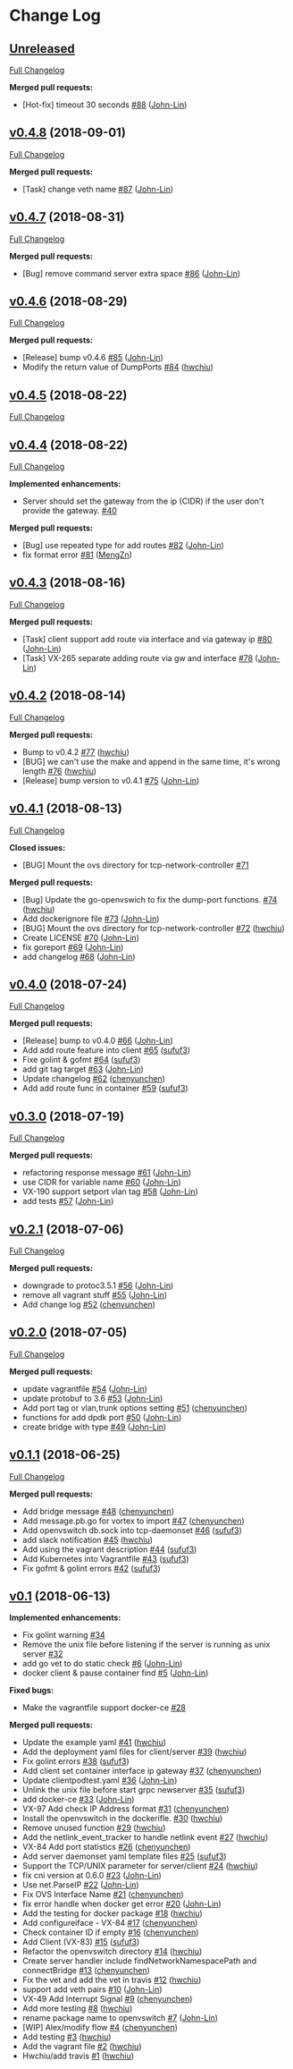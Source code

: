 # Change Log

## [Unreleased](https://github.com/linkernetworks/network-controller/tree/HEAD)

[Full Changelog](https://github.com/linkernetworks/network-controller/compare/v0.4.8...HEAD)

**Merged pull requests:**

- \[Hot-fix\] timeout 30 seconds [\#88](https://github.com/linkernetworks/network-controller/pull/88) ([John-Lin](https://github.com/John-Lin))

## [v0.4.8](https://github.com/linkernetworks/network-controller/tree/v0.4.8) (2018-09-01)
[Full Changelog](https://github.com/linkernetworks/network-controller/compare/v0.4.7...v0.4.8)

**Merged pull requests:**

- \[Task\] change veth name [\#87](https://github.com/linkernetworks/network-controller/pull/87) ([John-Lin](https://github.com/John-Lin))

## [v0.4.7](https://github.com/linkernetworks/network-controller/tree/v0.4.7) (2018-08-31)
[Full Changelog](https://github.com/linkernetworks/network-controller/compare/v0.4.6...v0.4.7)

**Merged pull requests:**

- \[Bug\] remove command server extra space [\#86](https://github.com/linkernetworks/network-controller/pull/86) ([John-Lin](https://github.com/John-Lin))

## [v0.4.6](https://github.com/linkernetworks/network-controller/tree/v0.4.6) (2018-08-29)
[Full Changelog](https://github.com/linkernetworks/network-controller/compare/v0.4.5...v0.4.6)

**Merged pull requests:**

- \[Release\] bump v0.4.6 [\#85](https://github.com/linkernetworks/network-controller/pull/85) ([John-Lin](https://github.com/John-Lin))
- Modify the return value of DumpPorts [\#84](https://github.com/linkernetworks/network-controller/pull/84) ([hwchiu](https://github.com/hwchiu))

## [v0.4.5](https://github.com/linkernetworks/network-controller/tree/v0.4.5) (2018-08-22)
[Full Changelog](https://github.com/linkernetworks/network-controller/compare/v0.4.4...v0.4.5)

## [v0.4.4](https://github.com/linkernetworks/network-controller/tree/v0.4.4) (2018-08-22)
[Full Changelog](https://github.com/linkernetworks/network-controller/compare/v0.4.3...v0.4.4)

**Implemented enhancements:**

- Server should set the gateway from the ip \(CIDR\) if the user don't provide the gateway. [\#40](https://github.com/linkernetworks/network-controller/issues/40)

**Merged pull requests:**

- \[Bug\] use repeated type for add routes [\#82](https://github.com/linkernetworks/network-controller/pull/82) ([John-Lin](https://github.com/John-Lin))
- fix format error [\#81](https://github.com/linkernetworks/network-controller/pull/81) ([MengZn](https://github.com/MengZn))

## [v0.4.3](https://github.com/linkernetworks/network-controller/tree/v0.4.3) (2018-08-16)
[Full Changelog](https://github.com/linkernetworks/network-controller/compare/v0.4.2...v0.4.3)

**Merged pull requests:**

- \[Task\] client support add route via interface and via gateway ip [\#80](https://github.com/linkernetworks/network-controller/pull/80) ([John-Lin](https://github.com/John-Lin))
-  \[Task\] VX-265 separate adding route via gw and interface [\#78](https://github.com/linkernetworks/network-controller/pull/78) ([John-Lin](https://github.com/John-Lin))

## [v0.4.2](https://github.com/linkernetworks/network-controller/tree/v0.4.2) (2018-08-14)
[Full Changelog](https://github.com/linkernetworks/network-controller/compare/v0.4.1...v0.4.2)

**Merged pull requests:**

- Bump to v0.4.2 [\#77](https://github.com/linkernetworks/network-controller/pull/77) ([hwchiu](https://github.com/hwchiu))
- \[BUG\] we can't use the make and append in the same time, it's  wrong length [\#76](https://github.com/linkernetworks/network-controller/pull/76) ([hwchiu](https://github.com/hwchiu))
- \[Release\] bump version to v0.4.1 [\#75](https://github.com/linkernetworks/network-controller/pull/75) ([John-Lin](https://github.com/John-Lin))

## [v0.4.1](https://github.com/linkernetworks/network-controller/tree/v0.4.1) (2018-08-13)
[Full Changelog](https://github.com/linkernetworks/network-controller/compare/v0.4.0...v0.4.1)

**Closed issues:**

- \[BUG\] Mount the ovs directory for tcp-network-controller [\#71](https://github.com/linkernetworks/network-controller/issues/71)

**Merged pull requests:**

- \[Bug\] Update the go-openvswich to fix the dump-port functions. [\#74](https://github.com/linkernetworks/network-controller/pull/74) ([hwchiu](https://github.com/hwchiu))
- Add dockerignore file [\#73](https://github.com/linkernetworks/network-controller/pull/73) ([John-Lin](https://github.com/John-Lin))
- \[BUG\] Mount the ovs directory for tcp-network-controller [\#72](https://github.com/linkernetworks/network-controller/pull/72) ([hwchiu](https://github.com/hwchiu))
- Create LICENSE [\#70](https://github.com/linkernetworks/network-controller/pull/70) ([John-Lin](https://github.com/John-Lin))
- fix goreport [\#69](https://github.com/linkernetworks/network-controller/pull/69) ([John-Lin](https://github.com/John-Lin))
- add changelog [\#68](https://github.com/linkernetworks/network-controller/pull/68) ([John-Lin](https://github.com/John-Lin))

## [v0.4.0](https://github.com/linkernetworks/network-controller/tree/v0.4.0) (2018-07-24)
[Full Changelog](https://github.com/linkernetworks/network-controller/compare/v0.3.0...v0.4.0)

**Merged pull requests:**

- \[Release\] bump to v0.4.0 [\#66](https://github.com/linkernetworks/network-controller/pull/66) ([John-Lin](https://github.com/John-Lin))
- Add add route feature into client [\#65](https://github.com/linkernetworks/network-controller/pull/65) ([sufuf3](https://github.com/sufuf3))
- Fixe golint & gofmt [\#64](https://github.com/linkernetworks/network-controller/pull/64) ([sufuf3](https://github.com/sufuf3))
- add git tag target [\#63](https://github.com/linkernetworks/network-controller/pull/63) ([John-Lin](https://github.com/John-Lin))
- Update changelog [\#62](https://github.com/linkernetworks/network-controller/pull/62) ([chenyunchen](https://github.com/chenyunchen))
- Add add route func in container [\#59](https://github.com/linkernetworks/network-controller/pull/59) ([sufuf3](https://github.com/sufuf3))

## [v0.3.0](https://github.com/linkernetworks/network-controller/tree/v0.3.0) (2018-07-19)
[Full Changelog](https://github.com/linkernetworks/network-controller/compare/v0.2.1...v0.3.0)

**Merged pull requests:**

- refactoring response message [\#61](https://github.com/linkernetworks/network-controller/pull/61) ([John-Lin](https://github.com/John-Lin))
- use CIDR for variable name [\#60](https://github.com/linkernetworks/network-controller/pull/60) ([John-Lin](https://github.com/John-Lin))
- VX-190 support setport vlan tag [\#58](https://github.com/linkernetworks/network-controller/pull/58) ([John-Lin](https://github.com/John-Lin))
- add tests [\#57](https://github.com/linkernetworks/network-controller/pull/57) ([John-Lin](https://github.com/John-Lin))

## [v0.2.1](https://github.com/linkernetworks/network-controller/tree/v0.2.1) (2018-07-06)
[Full Changelog](https://github.com/linkernetworks/network-controller/compare/v0.2.0...v0.2.1)

**Merged pull requests:**

- downgrade to protoc3.5.1 [\#56](https://github.com/linkernetworks/network-controller/pull/56) ([John-Lin](https://github.com/John-Lin))
- remove all vagrant stuff [\#55](https://github.com/linkernetworks/network-controller/pull/55) ([John-Lin](https://github.com/John-Lin))
- Add change log [\#52](https://github.com/linkernetworks/network-controller/pull/52) ([chenyunchen](https://github.com/chenyunchen))

## [v0.2.0](https://github.com/linkernetworks/network-controller/tree/v0.2.0) (2018-07-05)
[Full Changelog](https://github.com/linkernetworks/network-controller/compare/v0.1.1...v0.2.0)

**Merged pull requests:**

- update vagrantfile [\#54](https://github.com/linkernetworks/network-controller/pull/54) ([John-Lin](https://github.com/John-Lin))
- update protobuf to 3.6 [\#53](https://github.com/linkernetworks/network-controller/pull/53) ([John-Lin](https://github.com/John-Lin))
- Add port tag or vlan,trunk options setting [\#51](https://github.com/linkernetworks/network-controller/pull/51) ([chenyunchen](https://github.com/chenyunchen))
- functions for add dpdk port [\#50](https://github.com/linkernetworks/network-controller/pull/50) ([John-Lin](https://github.com/John-Lin))
- create bridge with type [\#49](https://github.com/linkernetworks/network-controller/pull/49) ([John-Lin](https://github.com/John-Lin))

## [v0.1.1](https://github.com/linkernetworks/network-controller/tree/v0.1.1) (2018-06-25)
[Full Changelog](https://github.com/linkernetworks/network-controller/compare/v0.1...v0.1.1)

**Merged pull requests:**

- Add bridge message [\#48](https://github.com/linkernetworks/network-controller/pull/48) ([chenyunchen](https://github.com/chenyunchen))
- Add message.pb.go for vortex to import [\#47](https://github.com/linkernetworks/network-controller/pull/47) ([chenyunchen](https://github.com/chenyunchen))
- Add openvswitch db.sock into tcp-daemonset [\#46](https://github.com/linkernetworks/network-controller/pull/46) ([sufuf3](https://github.com/sufuf3))
- add slack notification [\#45](https://github.com/linkernetworks/network-controller/pull/45) ([hwchiu](https://github.com/hwchiu))
- Add using the vagrant description [\#44](https://github.com/linkernetworks/network-controller/pull/44) ([sufuf3](https://github.com/sufuf3))
- Add Kubernetes into Vagrantfile [\#43](https://github.com/linkernetworks/network-controller/pull/43) ([sufuf3](https://github.com/sufuf3))
- Fix gofmt & golint errors [\#42](https://github.com/linkernetworks/network-controller/pull/42) ([sufuf3](https://github.com/sufuf3))

## [v0.1](https://github.com/linkernetworks/network-controller/tree/v0.1) (2018-06-13)
**Implemented enhancements:**

- Fix golint warning  [\#34](https://github.com/linkernetworks/network-controller/issues/34)
- Remove the unix file before listening if the server is running as unix server [\#32](https://github.com/linkernetworks/network-controller/issues/32)
- add go vet to do static check [\#6](https://github.com/linkernetworks/network-controller/pull/6) ([John-Lin](https://github.com/John-Lin))
- docker client & pause container find [\#5](https://github.com/linkernetworks/network-controller/pull/5) ([John-Lin](https://github.com/John-Lin))

**Fixed bugs:**

- Make the vagrantfile support docker-ce [\#28](https://github.com/linkernetworks/network-controller/issues/28)

**Merged pull requests:**

- Update the example yaml [\#41](https://github.com/linkernetworks/network-controller/pull/41) ([hwchiu](https://github.com/hwchiu))
- Add the deployment yaml files for client/server [\#39](https://github.com/linkernetworks/network-controller/pull/39) ([hwchiu](https://github.com/hwchiu))
- Fix golint errors [\#38](https://github.com/linkernetworks/network-controller/pull/38) ([sufuf3](https://github.com/sufuf3))
- Add client set container interface ip gateway [\#37](https://github.com/linkernetworks/network-controller/pull/37) ([chenyunchen](https://github.com/chenyunchen))
- Update clientpodtest.yaml [\#36](https://github.com/linkernetworks/network-controller/pull/36) ([John-Lin](https://github.com/John-Lin))
- Unlink the unix file before start grpc newserver [\#35](https://github.com/linkernetworks/network-controller/pull/35) ([sufuf3](https://github.com/sufuf3))
- add docker-ce [\#33](https://github.com/linkernetworks/network-controller/pull/33) ([John-Lin](https://github.com/John-Lin))
- VX-97 Add check IP Address format [\#31](https://github.com/linkernetworks/network-controller/pull/31) ([chenyunchen](https://github.com/chenyunchen))
- Install the openvswitch in the dockerifle. [\#30](https://github.com/linkernetworks/network-controller/pull/30) ([hwchiu](https://github.com/hwchiu))
- Remove unused function [\#29](https://github.com/linkernetworks/network-controller/pull/29) ([hwchiu](https://github.com/hwchiu))
- Add the netlink\_event\_tracker to handle netlink event [\#27](https://github.com/linkernetworks/network-controller/pull/27) ([hwchiu](https://github.com/hwchiu))
- VX-84 Add port statistics [\#26](https://github.com/linkernetworks/network-controller/pull/26) ([chenyunchen](https://github.com/chenyunchen))
- Add server daemonset yaml template files [\#25](https://github.com/linkernetworks/network-controller/pull/25) ([sufuf3](https://github.com/sufuf3))
- Support the TCP/UNIX parameter for server/client [\#24](https://github.com/linkernetworks/network-controller/pull/24) ([hwchiu](https://github.com/hwchiu))
- fix cni version at 0.6.0 [\#23](https://github.com/linkernetworks/network-controller/pull/23) ([John-Lin](https://github.com/John-Lin))
- Use net.ParseIP [\#22](https://github.com/linkernetworks/network-controller/pull/22) ([John-Lin](https://github.com/John-Lin))
- Fix OVS Interface Name [\#21](https://github.com/linkernetworks/network-controller/pull/21) ([chenyunchen](https://github.com/chenyunchen))
- fix error handle when docker get error [\#20](https://github.com/linkernetworks/network-controller/pull/20) ([John-Lin](https://github.com/John-Lin))
- Add the testing for docker package [\#18](https://github.com/linkernetworks/network-controller/pull/18) ([hwchiu](https://github.com/hwchiu))
- Add configureiface - VX-84 [\#17](https://github.com/linkernetworks/network-controller/pull/17) ([chenyunchen](https://github.com/chenyunchen))
- Check container ID if empty [\#16](https://github.com/linkernetworks/network-controller/pull/16) ([chenyunchen](https://github.com/chenyunchen))
- Add Client \(VX-83\) [\#15](https://github.com/linkernetworks/network-controller/pull/15) ([sufuf3](https://github.com/sufuf3))
- Refactor the openvswitch directory [\#14](https://github.com/linkernetworks/network-controller/pull/14) ([hwchiu](https://github.com/hwchiu))
- Create server handler include findNetworkNamespacePath and connectBridge [\#13](https://github.com/linkernetworks/network-controller/pull/13) ([chenyunchen](https://github.com/chenyunchen))
- Fix the vet and add the vet in travis [\#12](https://github.com/linkernetworks/network-controller/pull/12) ([hwchiu](https://github.com/hwchiu))
- support add veth pairs [\#10](https://github.com/linkernetworks/network-controller/pull/10) ([John-Lin](https://github.com/John-Lin))
- VX-49 Add Interrupt Signal [\#9](https://github.com/linkernetworks/network-controller/pull/9) ([chenyunchen](https://github.com/chenyunchen))
- Add more testing [\#8](https://github.com/linkernetworks/network-controller/pull/8) ([hwchiu](https://github.com/hwchiu))
- rename package name to openvswitch [\#7](https://github.com/linkernetworks/network-controller/pull/7) ([John-Lin](https://github.com/John-Lin))
- \[WIP\] Alex/modify flow [\#4](https://github.com/linkernetworks/network-controller/pull/4) ([chenyunchen](https://github.com/chenyunchen))
- Add testing [\#3](https://github.com/linkernetworks/network-controller/pull/3) ([hwchiu](https://github.com/hwchiu))
- Add the vagrant file [\#2](https://github.com/linkernetworks/network-controller/pull/2) ([hwchiu](https://github.com/hwchiu))
- Hwchiu/add travis [\#1](https://github.com/linkernetworks/network-controller/pull/1) ([hwchiu](https://github.com/hwchiu))
